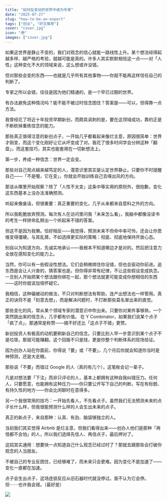 ```yaml
---
title: "如何在变动的世界中成为专家"
date: "2025-07-27"
slug: "how-to-be-an-expert"
tags: ["创业", "好文推荐"]
cover: "cover.jpg"
icon: "😎"
images: ["cover.jpg"]
---
```

如果这世界是静止不变的，我们对观念的信心就能一路线性上升。某个想法经得起越多样、越严格的考验，就越可能是真的。许多人其实默默相信这一点——对「人性」这种变化不大的领域来说，这么想或许没错。



但对那些会变的东西——也就是几乎所有其他事物——你就不能再这样信任自己的判断了。



专家之所以会错，往往是因为他们精通的，是一个早已过期的世界。



有办法避免这种情况吗？能不能不被过时信念困住？答案是——可以，但得靠一点方法。



我曾经花了将近十年投资早期新创，而颇具讽刺的是，要在这领域成功，靠的正是不断砍掉重练信念的能力。



那些真正值得注意的新创点子，一开始几乎都看起来像烂主意，原因很简单：世界才刚变，而这个变化刚好让它从坏变成了对。我花了很多时间学会分辨这种「翻盘」，而这套技巧，其实也能套用在一切新想法上。



第一步，养成一种信念：世界一定会变。



那些对自己观点越来越笃定的人，潜意识里其实是认定世界静止。只要你不时提醒自己——「不是喔，它在变」，你就会开始训练自己去嗅出风的方向。



那该从哪里开始观察？除了「人性不太变」这条中等实用的原则外，很抱歉，变化这东西基本上没办法准确预测。



听起来像废话，但很重要：真正重要的变化，几乎从来都来自意料之外的方向。



所以我乾脆放弃预测。每次有人在访问里问我「未来怎么看」，我脑中都像没读书的考生一样拼命乱掰出一个听起来不错的答案。



但这不是因为我懒。恰好相反——我觉得，预测未来不但命中率可怜，还会让你思维变得僵硬。与其乱猜，不如选择更实际的策略：彻底、彻底地保持开放心态。



别自以为知道方向，先诚实地承认——我根本不知道哪边才是对的。然后把注意力全放在感知变化的能力上。



当然，你可以有一些假设性想法。它们会稍微绑住你没错，但也会驱动你前进。追东西是会让人兴奋的，猜答案也是。但你得非常有纪律，不让这些假设变成执念。
一旦别人开始把某个想法跟你绑在一起，那个想法就更可能变成你想相信的东西——这时你就该加倍怀疑它。



我相信，这种偏被动的做法，不只对判断想法有帮助，连产出想法也一样管用。真正的诀窍不是「刻意去想」，而是解决问题时，不打断那些莫名冒出来的直觉。



那些变化的风，常从某个领域专家的潜意识中吹出来。只要你对某件事够熟，一个突然跳出来的怪念头，几乎都有价值。
在 Y Combinator，如果我们说某个点子「疯了点」，那通常是称赞——搞不好还比「这点子不错」更赞。



新创投资人有极高的动机要刷新自己的信念。只要比别人早一步意识到某个点子不是垃圾，那就可能赚翻。这个回报不只是钱，更是你整个判断体系的现场验证。



因为创办人站在你面前，你得说「要」或「不要」，几个月后你就会知道你当时是神预测，还是大走眼。



那些说「不要」而错过 Google 的人（真的有几个），这笔帐会记一辈子。



凡是对想法要「下注」而非只评论的人，基本上都拥有这种自我纠错压力。任何人，只要愿意，也能拥有这种压力——你只要公开写下自己的判断。写在有标题、有持久性的地方——你会比闲聊时在意得多。



另一个我很常用的技巧：一开始先看人，不先看点子。虽然我们无法预测未来的点子长什么样，但我很能预测什么样的人会生出未来的点子。



真正的新点子，来自那种：认真、有劲、脑袋够独立的人。



当初我们其实觉得 Airbnb 是烂主意，但我们看得出来——创办人他们是那种「再怪都不会怕」的人，所以我们选择先信人、再信点子，最后押对了。



这招其实通用：想要快一点知道自己什么观念已经过时了？那就去跟那些会打破你观念的人当朋友。



不被自己的专业反困住，已经够难了，而未来只会更难。因为变化不是加速了——变化一直都在加速。



点子会生出点子，这场连锁反应从旧石器时代就没停过。我不认为它会停。
但⋯⋯也许我会错。（最好是）




![](https://prod-files-secure.s3.us-west-2.amazonaws.com/112d0858-5090-4d34-a606-b75eb8d65fd2/46476355-9cf3-4e99-9b7a-3531bc426380/1000202064.png?X-Amz-Algorithm=AWS4-HMAC-SHA256&X-Amz-Content-Sha256=UNSIGNED-PAYLOAD&X-Amz-Credential=ASIAZI2LB466QLLUCDTL%2F20250901%2Fus-west-2%2Fs3%2Faws4_request&X-Amz-Date=20250901T071429Z&X-Amz-Expires=3600&X-Amz-Security-Token=IQoJb3JpZ2luX2VjEKf%2F%2F%2F%2F%2F%2F%2F%2F%2F%2FwEaCXVzLXdlc3QtMiJGMEQCIEuO3vrVOXwcyzKW3%2FvEshF9fBbQ8aV2xeNTKvylk8t6AiBS3ra%2BUbEc3kc%2F0nDhQak1vLaLrgZO1HwmgyVeNaTz8Cr%2FAwgQEAAaDDYzNzQyMzE4MzgwNSIMZnlsYR%2FsWHJHbUGVKtwDVRsCg0NQP1bGR1ICYYuRWbfx2tLO4Z6Y6C2sMZ2qHabBr%2FpqsP5Wi8KSbDxZ2%2FSzZ6vMKwISZDLVhd2TgxHxGEAeNRJpDSS%2B%2BSaq4eVywd7qIr6vN0nFgofd6emfhJ%2BL79wBQTSEE6z1WSfYCWWiVM09opo%2FtqEPjDyTda%2BbTy%2FMGUuDjDV8rakClm3wTX1rsZqi9%2FuCF86wBGwpB%2BiuTA%2BXWum%2FgkItwtqP02vG%2B%2FcfdOTbezBZV49WRyxTQNihjDL%2FK0rN9X6ng0czDlAj9rHDHovUkeyVv306AAY0YeALIuJ44I1LJRBim%2F1cruYZ4eIUuryjFJglVvrGzxgdQFPUzZJ3G3Gbsjb3cLBOO3h46k4ZcDe4LYAGR3diIGzGRf38n4E8FIQ%2FlDFc3Mj92hHspxuSF8ALw5JEiO%2FW%2B3sbVyHNjQDjeX1oc9%2BpbI61JCapKoXJnmaxn32Ku6bFqtz%2BpKilwZolcfZiveDiIpUm2yEdmFQN9GwNHAKmGQqFt1%2F5HRMd5D7vw1cfFz50FttHAlfJdKBNPe8WojHXDu2q94lTY%2FUtACjDqUMl%2FrbpNvyrsmTAzreTVggsNli1fzh%2BSOrsniGs4hKlQoirJmKPDYoNUB4VSMdT%2FrEw1IzVxQY6pgGpOmOvK81gz6gCifVwgJUiTlQlyS7P%2Bzzytp9d9CGbecrugOdyl1WouAlCqrf0msnOC3ngfU%2FVs2Hnhh2QWl%2BLbqv4yYXRsJxBn30Ng3Et5pTwXJvxztms3W7OYGGrQmaKsTwkMfSZQtNoKp4U%2B4duzkt1C0%2FyhB77y%2Bgm5JVCZscQ4r0pbGKuFLLRjoA6yvzTC20bhpLzB9d05xqUGjZOKSpSsRCj&X-Amz-Signature=c49cf90532fde95e745cec1760b65abbe279d140f634c2d88eb918b68b8ffda4&X-Amz-SignedHeaders=host&x-amz-checksum-mode=ENABLED&x-id=GetObject)

